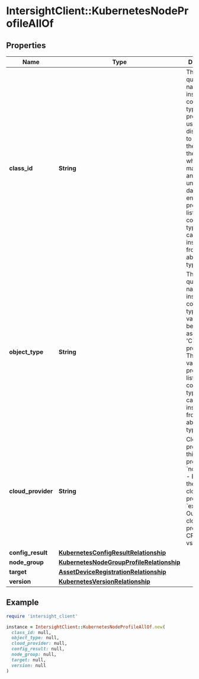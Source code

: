 # IntersightClient::KubernetesNodeProfileAllOf

## Properties

| Name | Type | Description | Notes |
| ---- | ---- | ----------- | ----- |
| **class_id** | **String** | The fully-qualified name of the instantiated, concrete type. This property is used as a discriminator to identify the type of the payload when marshaling and unmarshaling data. The enum values provides the list of concrete types that can be instantiated from this abstract type. |  |
| **object_type** | **String** | The fully-qualified name of the instantiated, concrete type. The value should be the same as the &#39;ClassId&#39; property. The enum values provides the list of concrete types that can be instantiated from this abstract type. |  |
| **cloud_provider** | **String** | Cloud provider for this node profile. * &#x60;noProvider&#x60; - Enables the use of no cloud provider. * &#x60;external&#x60; - Out of tree cloud provider, e.g. CPI for vsphere. | [optional][default to &#39;noProvider&#39;] |
| **config_result** | [**KubernetesConfigResultRelationship**](KubernetesConfigResultRelationship.md) |  | [optional] |
| **node_group** | [**KubernetesNodeGroupProfileRelationship**](KubernetesNodeGroupProfileRelationship.md) |  | [optional] |
| **target** | [**AssetDeviceRegistrationRelationship**](AssetDeviceRegistrationRelationship.md) |  | [optional] |
| **version** | [**KubernetesVersionRelationship**](KubernetesVersionRelationship.md) |  | [optional] |

## Example

```ruby
require 'intersight_client'

instance = IntersightClient::KubernetesNodeProfileAllOf.new(
  class_id: null,
  object_type: null,
  cloud_provider: null,
  config_result: null,
  node_group: null,
  target: null,
  version: null
)
```

